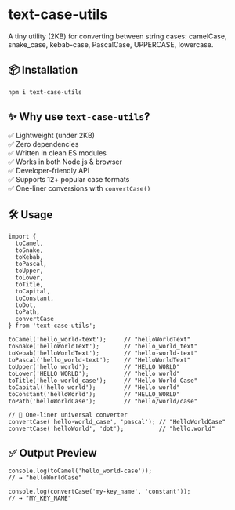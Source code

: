 # text-case-utils

A tiny utility (2KB) for converting between string cases: camelCase, snake_case, kebab-case, PascalCase, UPPERCASE, lowercase.

## 📦 Installation

```bash
npm i text-case-utils
```

## ✨ Why use `text-case-utils`?

✅ Lightweight (under 2KB)  
✅ Zero dependencies  
✅ Written in clean ES modules  
✅ Works in both Node.js & browser  
✅ Developer-friendly API  
✅ Supports 12+ popular case formats  
✅ One-liner conversions with `convertCase()`

## 🛠 Usage

```
import {
  toCamel,
  toSnake,
  toKebab,
  toPascal,
  toUpper,
  toLower,
  toTitle,
  toCapital,
  toConstant,
  toDot,
  toPath,
  convertCase
} from 'text-case-utils';

toCamel('hello_world-text');     // "helloWorldText"
toSnake('helloWorldText');       // "hello_world_text"
toKebab('helloWorldText');       // "hello-world-text"
toPascal('hello_world-text');    // "HelloWorldText"
toUpper('hello world');          // "HELLO WORLD"
toLower('HELLO WORLD');          // "hello world"
toTitle('hello-world_case');     // "Hello World Case"
toCapital('hello world');        // "Hello world"
toConstant('helloWorld');        // "HELLO_WORLD"
toPath('helloWorldCase');        // "hello/world/case"

// 🔁 One-liner universal converter
convertCase('hello-world_case', 'pascal'); // "HelloWorldCase"
convertCase('helloWorld', 'dot');          // "hello.world"

```

## ✅ Output Preview

```
console.log(toCamel('hello_world-case'));
// → "helloWorldCase"

console.log(convertCase('my-key_name', 'constant'));
// → "MY_KEY_NAME"
```
